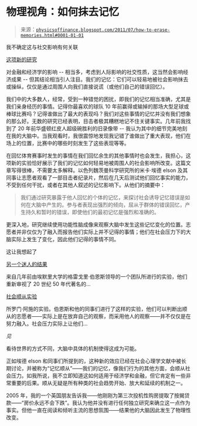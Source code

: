<!--yml

分类：未分类

日期：2024-05-18 07:06:45

-->

# 物理视角：如何抹去记忆

> 来源：[`physicsoffinance.blogspot.com/2011/07/how-to-erase-memories.html#0001-01-01`](http://physicsoffinance.blogspot.com/2011/07/how-to-erase-memories.html#0001-01-01)

我不确定这与社交影响有何关联

[这项新的研究](http://www.weizmann.ac.il/neurobiology/labs/dudai/uploads/files/Science-2011-Edelson-108-11.pdf)

对金融和经济学的影响 -- 相当多，考虑到人际影响的社交性质，这当然会影响经济成果 -- 但其结论相当引人注目。我们的记忆：它们可以轻易地被社会影响抹去或操纵，仅仅是通过周围人向我们直接说谎（或他们自己的错误回忆）。

我们中的大多数人，经常，受到一种错觉的困扰，即我们的记忆相当准确，尤其是我们亲身经历的事情。记得你最喜欢的球队 10 年前赢得或输掉的那场大型足球或棒球比赛吗？记得谁做出了最大的表现吗？我们对这些事情的记忆并没有我们想象的那么好。无数的研究已经表明，目击者极其糟糕地记不住关键事实。几年前我找到了 20 年前华盛顿红皮人超级碗胜利的旧录像带 -- 我认为其中的细节完美地刻在我的大脑中。当我观看时，我很震惊地发现我记错了谁做出了重大表现，他们在场上的位置，比赛中的哪些时刻发生了这些表现等等。

在回忆体育赛事时发生的事情在我们回忆余生的其他事情时也会发生，我担心，这项新的实验恰好展示了我们的记忆如何轻易地被周围人的社会影响所改变。这篇文章写得很棒，不需要太多解释。以色列魏茨曼科学研究所的米卡·埃德 elson 及其同事让志愿者观看了一部目击者纪录片，然后在几天后测试他们回忆事实的能力，不受到任何干扰，或者在其他人叙述的记忆影响下。从他们的摘要中：

> 我们通过研究暴露于他人回忆的个体的记忆，来探讨社会诱导记忆错误是如何在大脑中产生的。参与者表现出强烈的倾向，屈从于群体的错误回忆，产生持久和暂时的错误，即使他们的最初记忆是强烈和准确的。

更深入地，研究继续使用功能性脑成像来观察大脑中发生这些记忆变化的位置。志愿者并非仅仅为了融入而报告他们实际上并不记得的事情；他们在社会压力下的大脑实际上发生了变化，因此他们记得的事情不同。

这让我想起了

[另一个迷人的结果](http://www.ccnl.emory.edu/greg/Berns%20Conformity%20final%20printed.pdf)

来自几年前由埃默里大学的格雷戈里·伯恩斯领导的一个团队所进行的实验，他们重新审视了 20 世纪 50 年代著名的...

[社会顺从实验](http://en.wikipedia.org/wiki/Asch_conformity_experiments)

所罗门·阿施的实验。伯恩斯和他的同事们进行了这样的实验，他们可以判断出顺从的志愿者——实际上是在放弃自己的观察，而采用他人的观察——并不仅仅是在努力融入。社会压力实际上让他们...

*见*

看待世界的方式不同，大脑中具体的机制使得这成为可能。

正如埃德 elson 和同事们所提到的，这种新的效应已经在社会心理学文献中被长期讨论，并被称为“记忆顺从”——我们的记忆，像我们行为的其他方面，会顺从社会压力。如我所说，我不立即知道这如何适用于经济学和金融，但它肯定有一些非常重要的后果。顺从无疑是所有种类的社会趋势开始、放大和延续的机制之一。

2005 年，我的一个英国朋友告诉我——他刚刚为第三次投机性购房提取了按揭贷款——“房价永远不会下跌”。我认为他并没有进行任何独立研究来确立这一点作为事实。但他一直在阅读和倾听主流的思想氛围——结果他的大脑因此发生了物理性改变。
